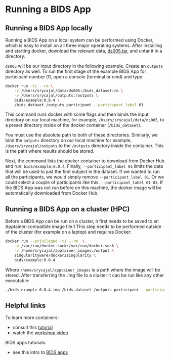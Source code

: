 # Running a BIDS App

## Running a BIDS App locally

Running a BIDS App on a local system can be performed using Docker,
which is easy to install on all three major operating systems.
After installing and starting docker, download the relevant data,
[ds005.tar](https://drive.google.com/drive/folders/0B2JWN60ZLkgkMGlUY3B4MXZIZW8),
and untar it in a directory.

`ds005` will be our input directory in the following example.
Create an `outputs` directory as well.
To run the first stage of the example BIDS App for participant number 01,
open a console (terminal or cmd) and type:

```bash
docker run -ti --rm \
    -v /Users/srycajal/data/ds005:/bids_dataset:ro \
    -v /Users/srycajal/outputs:/outputs \
    bids/example:0.0.4 \
    /bids_dataset /outputs participant --participant_label 01
```

This command runs docker with some flags and then binds the input directory on our local machine,
for example, `/Users/srycajal/data/ds005`,
to a preset directory inside of the docker container (`/bids_dataset`).

You must use the absolute path to both of these directories.
Similarly, we bind the `outputs` directory on our local machine
for example, `/Users/srycajal/outputs` to the `/outputs` directory inside the container.
This is the path where results should be stored.

Next, the command lists the docker container to download from Docker Hub and run: `bids/example:0.0.4`.
Finally, `--participant_label 01` limits the data that will be used
to just the first subject in the dataset.
If we wanted to run all the participants,
we would simply remove `--participant_label 01`.
Or we could select a couple of participants like this: `--participant_label 01 03`.
If the BIDS App was not run before on this machine,
the docker image will be automatically downloaded from Docker Hub.

## Running a BIDS App on a cluster (HPC)

Before a BIDS App can be run on a cluster,
it first needs to be saved to an Apptainer-compatible image file.1
This step needs to be performed outside of the cluster (for example on a laptop) and requires Docker:

```bash
docker run --privileged -ti --rm  \
    -v /var/run/docker.sock:/var/run/docker.sock \
    -v /home/srycajal/apptainer_images:/output \
    singularityware/docker2singularity \
    bids/example:0.0.4
```

Where `/home/srycajal/apptainer_images` is a path where the image will be stored.
After transferring the .img file to a cluster it can be run like any other executable:

```bash
./bids_example-0.0.4.img /bids_dataset /outputs participant --participant_label 01
```

## Helpful links

To learn more containers:

-   consult this [tutorial](https://neurohackweek.github.io/docker-for-scientists/)
-   watch the [workshop video](https://www.youtube.com/watch?v=wAATYzn8O54)

BIDS apps tutorials:

-   see this intro to [BIDS apps](https://github.com/fliem/bids_apps_intro)
